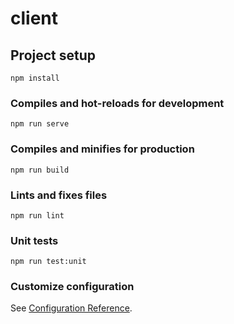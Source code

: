 # client

## Project setup

```
npm install
```

### Compiles and hot-reloads for development

```
npm run serve
```

### Compiles and minifies for production

```
npm run build
```

### Lints and fixes files

```
npm run lint
```

### Unit tests

```
npm run test:unit
```

### Customize configuration

See [Configuration Reference](https://cli.vuejs.org/config/).
